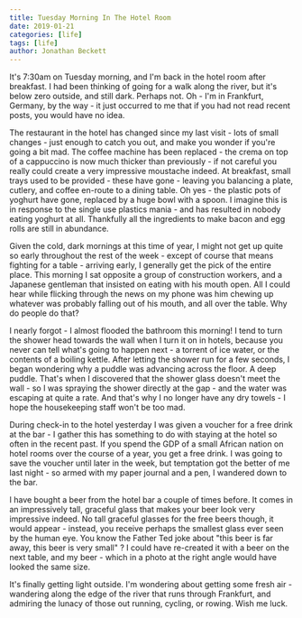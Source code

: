 ```yaml
---
title: Tuesday Morning In The Hotel Room
date: 2019-01-21
categories: [life]
tags: [life]
author: Jonathan Beckett
---
```


It's 7:30am on Tuesday morning, and I'm back in the hotel room after breakfast. I had been thinking of going for a walk along the river, but it's below zero outside, and still dark. Perhaps not. Oh - I'm in Frankfurt, Germany, by the way - it just occurred to me that if you had not read recent posts, you would have no idea.

The restaurant in the hotel has changed since my last visit - lots of small changes - just enough to catch you out, and make you wonder if you're going a bit mad. The coffee machine has been replaced - the crema on top of a cappuccino is now much thicker than previously - if not careful you really could create a very impressive moustache indeed. At breakfast, small trays used to be provided - these have gone - leaving you balancing a plate, cutlery, and coffee en-route to a dining table. Oh yes - the plastic pots of yoghurt have gone, replaced by a huge bowl with a spoon. I imagine this is in response to the single use plastics mania - and has resulted in nobody eating yoghurt at all. Thankfully all the ingredients to make bacon and egg rolls are still in abundance.

Given the cold, dark mornings at this time of year, I might not get up quite so early throughout the rest of the week - except of course that means fighting for a table - arriving early, I generally get the pick of the entire place. This morning I sat opposite a group of construction workers, and a Japanese gentleman that insisted on eating with his mouth open. All I could hear while flicking through the news on my phone was him chewing up whatever was probably falling out of his mouth, and all over the table. Why do people do that?

I nearly forgot - I almost flooded the bathroom this morning! I tend to turn the shower head towards the wall when I turn it on in hotels, because you never can tell what's going to happen next - a torrent of ice water, or the contents of a boiling kettle. After letting the shower run for a few seconds, I began wondering why a puddle was advancing across the floor. A deep puddle. That's when I discovered that the shower glass doesn't meet the wall - so I was spraying the shower directly at the gap - and the water was escaping at quite a rate. And that's why I no longer have any dry towels - I hope the housekeeping staff won't be too mad.

During check-in to the hotel yesterday I was given a voucher for a free drink at the bar - I gather this has something to do with staying at the hotel so often in the recent past. If you spend the GDP of a small African nation on hotel rooms over the course of a year, you get a free drink. I was going to save the voucher until later in the week, but temptation got the better of me last night - so armed with my paper journal and a pen, I wandered down to the bar.

I have bought a beer from the hotel bar a couple of times before. It comes in an impressively tall, graceful glass that makes your beer look very impressive indeed. No tall graceful glasses for the free beers though, it would appear - instead, you receive perhaps the smallest glass ever seen by the human eye. You know the Father Ted joke about "this beer is far away, this beer is very small" ? I could have re-created it with a beer on the next table, and my beer - which in a photo at the right angle would have looked the same size.

It's finally getting light outside. I'm wondering about getting some fresh air - wandering along the edge of the river that runs through Frankfurt, and admiring the lunacy of those out running, cycling, or rowing. Wish me luck.